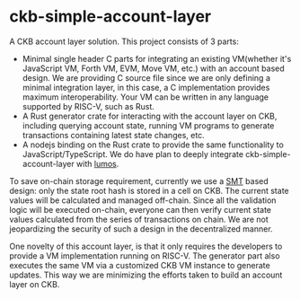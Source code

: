 # ckb-simple-account-layer

A CKB account layer solution. This project consists of 3 parts:

* Minimal single header C parts for integrating an existing VM(whether it's JavaScript VM, Forth VM, EVM, Move VM, etc.) with an account based design. We are providing C source file since we are only defining a minimal integration layer, in this case, a C implementation provides maximum interoperability. Your VM can be written in any language supported by RISC-V, such as Rust.
* A Rust generator crate for interacting with the account layer on CKB, including querying account state, running VM programs to generate transactions containing latest state changes, etc.
* A nodejs binding on the Rust crate to provide the same functionality to JavaScript/TypeScript. We do have plan to deeply integrate ckb-simple-account-layer with [lumos](https://github.com/nervosnetwork/lumos).

To save on-chain storage requirement, currently we use a [SMT](https://github.com/jjyr/sparse-merkle-tree) based design: only the state root hash is stored in a cell on CKB. The current state values will be calculated and managed off-chain. Since all the validation logic will be executed on-chain, everyone can then verify current state values calculated from the series of transactions on chain. We are not jeopardizing the security of such a design in the decentralized manner.

One novelty of this account layer, is that it only requires the developers to provide a VM implementation running on RISC-V. The generator part also executes the same VM via a customized CKB VM instance to generate updates. This way we are minimizing the efforts taken to build an account layer on CKB.
